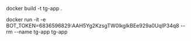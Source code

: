 docker build -t tg-app .

docker run -it -e BOT_TOKEN=6836596829:AAH5Yg2KzsgTW0lkglkBEe929a0UqIP34q8  --rm --name tg-app tg-app